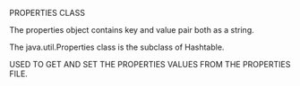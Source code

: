 PROPERTIES CLASS 

The properties object contains key and value pair both as a string.

The java.util.Properties class is the subclass of Hashtable.

USED TO GET AND SET THE PROPERTIES VALUES FROM THE PROPERTIES FILE.
